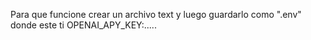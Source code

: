 Para que funcione crear un archivo text y luego guardarlo como ".env"
donde este ti OPENAI_APY_KEY:.....
